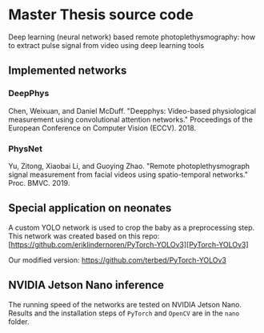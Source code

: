 # Master Thesis source code
Deep learning (neural network) based remote photoplethysmography: how to extract pulse signal from video using deep learning tools

## Implemented networks
### DeepPhys
Chen, Weixuan, and Daniel McDuff. "Deepphys: Video-based physiological measurement using convolutional attention networks." Proceedings of the European Conference on Computer Vision (ECCV). 2018.

### PhysNet
Yu, Zitong, Xiaobai Li, and Guoying Zhao. "Remote photoplethysmograph signal measurement from facial videos using spatio-temporal networks." Proc. BMVC. 2019.

## Special application on neonates
A custom YOLO network is used to crop the baby as a preprocessing step.
This network was created based on this repo: [https://github.com/eriklindernoren/PyTorch-YOLOv3][PyTorch-YOLOv3]

Our modified version:
https://github.com/terbed/PyTorch-YOLOv3

[PyTorch-YOLOv3]: https://github.com/eriklindernoren/PyTorch-YOLOv3

## NVIDIA Jetson Nano inference
The running speed of the networks are tested on NVIDIA Jetson Nano. Results and the installation steps of `PyTorch` and `OpenCV` are in the `nano` folder.